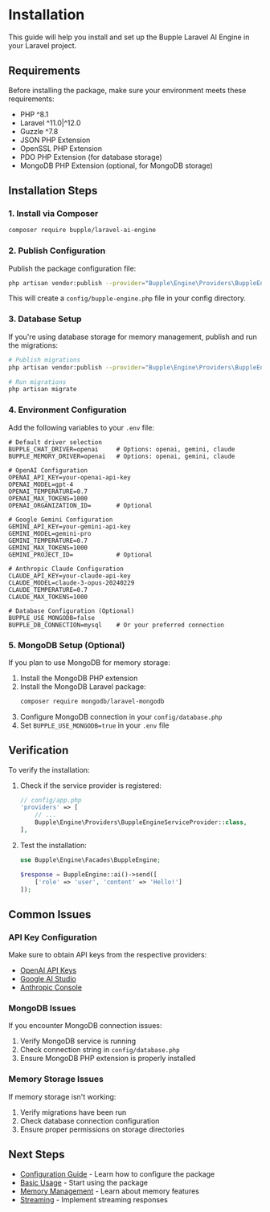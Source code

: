 # Installation

This guide will help you install and set up the Bupple Laravel AI Engine in your Laravel project.

## Requirements

Before installing the package, make sure your environment meets these requirements:

- PHP ^8.1
- Laravel ^11.0|^12.0
- Guzzle ^7.8
- JSON PHP Extension
- OpenSSL PHP Extension
- PDO PHP Extension (for database storage)
- MongoDB PHP Extension (optional, for MongoDB storage)

## Installation Steps

### 1. Install via Composer

```bash
composer require bupple/laravel-ai-engine
```

### 2. Publish Configuration

Publish the package configuration file:

```bash
php artisan vendor:publish --provider="Bupple\Engine\Providers\BuppleEngineServiceProvider"
```

This will create a `config/bupple-engine.php` file in your config directory.

### 3. Database Setup

If you're using database storage for memory management, publish and run the migrations:

```bash
# Publish migrations
php artisan vendor:publish --provider="Bupple\Engine\Providers\BuppleEngineServiceProvider" --tag="bupple-engine-migrations"

# Run migrations
php artisan migrate
```

### 4. Environment Configuration

Add the following variables to your `.env` file:

```env
# Default driver selection
BUPPLE_CHAT_DRIVER=openai     # Options: openai, gemini, claude
BUPPLE_MEMORY_DRIVER=openai   # Options: openai, gemini, claude

# OpenAI Configuration
OPENAI_API_KEY=your-openai-api-key
OPENAI_MODEL=gpt-4
OPENAI_TEMPERATURE=0.7
OPENAI_MAX_TOKENS=1000
OPENAI_ORGANIZATION_ID=       # Optional

# Google Gemini Configuration
GEMINI_API_KEY=your-gemini-api-key
GEMINI_MODEL=gemini-pro
GEMINI_TEMPERATURE=0.7
GEMINI_MAX_TOKENS=1000
GEMINI_PROJECT_ID=            # Optional

# Anthropic Claude Configuration
CLAUDE_API_KEY=your-claude-api-key
CLAUDE_MODEL=claude-3-opus-20240229
CLAUDE_TEMPERATURE=0.7
CLAUDE_MAX_TOKENS=1000

# Database Configuration (Optional)
BUPPLE_USE_MONGODB=false
BUPPLE_DB_CONNECTION=mysql    # Or your preferred connection
```

### 5. MongoDB Setup (Optional)

If you plan to use MongoDB for memory storage:

1. Install the MongoDB PHP extension
2. Install the MongoDB Laravel package:
   ```bash
   composer require mongodb/laravel-mongodb
   ```
3. Configure MongoDB connection in your `config/database.php`
4. Set `BUPPLE_USE_MONGODB=true` in your `.env` file

## Verification

To verify the installation:

1. Check if the service provider is registered:
   ```php
   // config/app.php
   'providers' => [
       // ...
       Bupple\Engine\Providers\BuppleEngineServiceProvider::class,
   ],
   ```

2. Test the installation:
   ```php
   use Bupple\Engine\Facades\BuppleEngine;
   
   $response = BuppleEngine::ai()->send([
       ['role' => 'user', 'content' => 'Hello!']
   ]);
   ```

## Common Issues

### API Key Configuration

Make sure to obtain API keys from the respective providers:
- [OpenAI API Keys](https://platform.openai.com/api-keys)
- [Google AI Studio](https://makersuite.google.com/app/apikey)
- [Anthropic Console](https://console.anthropic.com/)

### MongoDB Issues

If you encounter MongoDB connection issues:
1. Verify MongoDB service is running
2. Check connection string in `config/database.php`
3. Ensure MongoDB PHP extension is properly installed

### Memory Storage Issues

If memory storage isn't working:
1. Verify migrations have been run
2. Check database connection configuration
3. Ensure proper permissions on storage directories

## Next Steps

- [Configuration Guide](/guide/configuration) - Learn how to configure the package
- [Basic Usage](/examples/basic-usage) - Start using the package
- [Memory Management](/guide/memory-management) - Learn about memory features
- [Streaming](/guide/streaming) - Implement streaming responses 